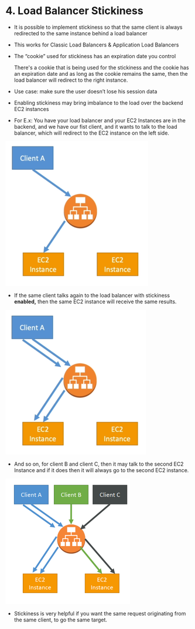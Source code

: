 # 4. Load Balancer Stickiness

- It is possible to implement stickiness so that the same client is always redirected to the same instance behind a load balancer
- This works for Classic Load Balancers & Application Load Balancers
- The “cookie” used for stickiness has an expiration date you control

    There's a cookie that is being used for the stickiness and the cookie has an expiration date and as long as the cookie remains the same, then the load balancer will redirect to the right instance.

- Use case: make sure the user doesn’t lose his session data
- Enabling stickiness may bring imbalance to the load over the backend EC2 instances
- For E.x: You have your load balancer and your EC2 Instances are in the backend, and we have our fist client, and it wants to talk to the load balancer, which will redirect to the EC2 instance on the left side.

![4%20Load%20Balancer%20Stickiness/Untitled.png](4%20Load%20Balancer%20Stickiness/Untitled.png)

- If the same client talks again to the load balancer with stickiness **enabled,** then the same EC2 instance will receive the same results.

![4%20Load%20Balancer%20Stickiness/Untitled%201.png](4%20Load%20Balancer%20Stickiness/Untitled%201.png)

- And so on, for client B and client C, then it may talk to the second EC2 Instance and if it does then it will always go to the second EC2 instance.

![4%20Load%20Balancer%20Stickiness/Untitled%202.png](4%20Load%20Balancer%20Stickiness/Untitled%202.png)

- Stickiness is very helpful if you want the same request originating from the same client, to go the same target.
